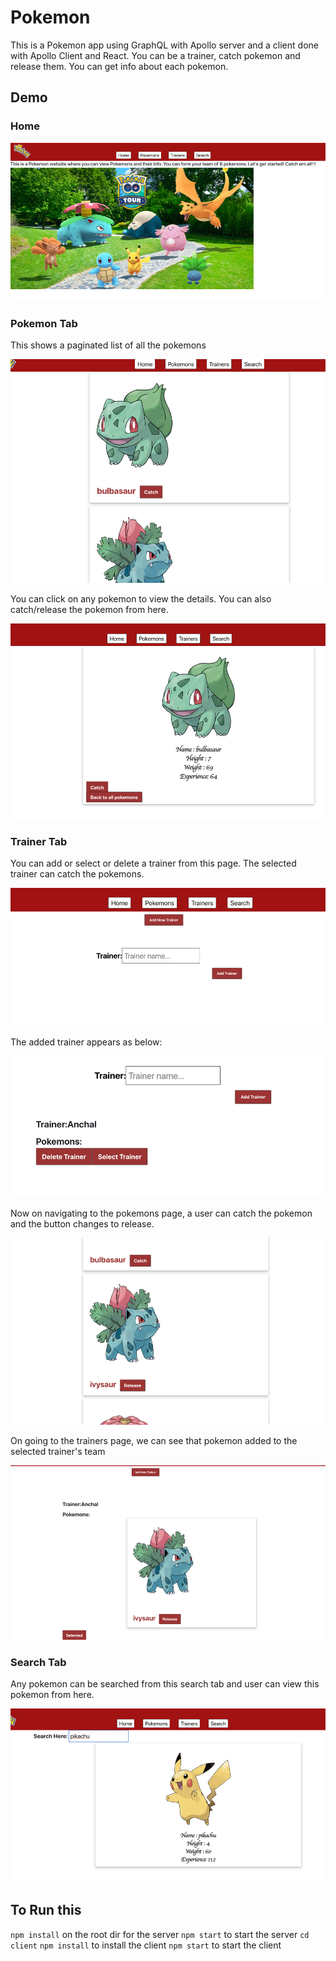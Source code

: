 # Pokemon

This is a Pokemon app using GraphQL with Apollo server and a client done with Apollo Client and React. You can be a trainer, catch pokemon and release them. You can get info about each pokemon.

## Demo

### Home

![1](Picture1.png)

### Pokemon Tab

This shows a paginated list of all the pokemons

![2](Picture2.png)

You can click on any pokemon to view the details. You can also catch/release the pokemon from here.

![3](Picture3.png)

### Trainer Tab

You can add or select or delete a trainer from this page. The selected trainer can catch the pokemons.

![4](Picture4.png)

The added trainer appears as below:

![5](Picture5.png)

Now on navigating to the pokemons page, a user can catch the pokemon and the button changes to release.

![6](Picture6.png)

On going to the trainers page, we can see that pokemon added to the selected trainer's team

![7](Picture7.png)

### Search Tab

Any pokemon can be searched from this search tab and user can view this pokemon from here.

![8](Picture8.png)

## To Run this

`npm install` on the root dir for the server
`npm start` to start the server
`cd client`
`npm install` to install the client
`npm start` to start the client
